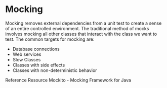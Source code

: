 # Mocking

Mocking removes external dependencies from a unit test to create a sense of an entire controlled environment. The traditional method of mocks involves mocking all other classes that interact with the class we want to test. The common targets for mocking are:

- Database connections
- Web services
- Slow Classes
- Classes with side effects
- Classes with non-deterministic behavior

<ReferenceGroupTitle>Reference Resource</ResourceGroupTitle>
<BadgeLink colorScheme='purple' badgeTest='Visit' href='https://site.mockito.org/'>Mockito - Mocking Framework for Java</BadgeLink>
